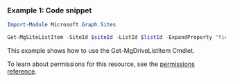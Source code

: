 ### Example 1: Code snippet

```powershellImport-Module Microsoft.Graph.Sites

Get-MgSiteListItem -SiteId $siteId -ListId $listId -ExpandProperty "fields(select=Name,Color,Quantity)"
```
This example shows how to use the Get-MgDriveListItem Cmdlet.
To learn about permissions for this resource, see the [permissions reference](/graph/permissions-reference).

